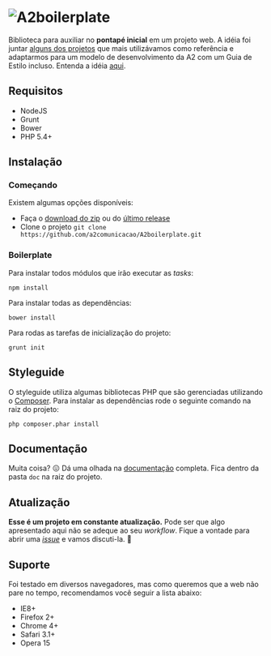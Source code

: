 # ![A2boilerplate](https://cloud.githubusercontent.com/assets/1345662/4001760/56faa480-2966-11e4-8311-a878a8b423a4.png)

Biblioteca para auxiliar no **pontapé inicial** em um projeto web. A idéia foi juntar [alguns dos projetos](https://github.com/a2comunicacao/Grid-A2/wiki/Refer%C3%AAncias) que mais utilizávamos como referência e adaptarmos para um modelo de desenvolvimento da A2 com um Guia de Estilo incluso. Entenda a idéia [aqui](https://github.com/a2comunicacao/Grid-A2/wiki).

## Requisitos

* NodeJS
* Grunt
* Bower
* PHP 5.4+

## Instalação

### Começando

Existem algumas opções disponíveis:

* Faça o [download do zip](https://github.com/a2comunicacao/A2boilerplate/archive/master.zip) ou do [último release](https://github.com/a2comunicacao/A2boilerplate/releases)
* Clone o projeto `git clone https://github.com/a2comunicacao/A2boilerplate.git`

### Boilerplate

Para instalar todos módulos que irão executar as _tasks_:

`npm install`

Para instalar todas as dependências: 

`bower install`

Para rodas as tarefas de inicialização do projeto:

`grunt init`

## Styleguide

O styleguide utiliza algumas bibliotecas PHP que são gerenciadas utilizando o [Composer](https://getcomposer.org/). Para instalar as dependências rode o seguinte comando na raiz do projeto:

`php composer.phar install`

## Documentação

Muita coisa? :confounded: Dá uma olhada na [documentação](doc/index.md) completa. Fica dentro da pasta `doc` na raiz do projeto.

## Atualização

**Esse é um projeto em constante atualização.** Pode ser que algo apresentado aqui não se adeque ao seu _workflow_. Fique a vontade para abrir uma [_issue_](https://github.com/a2comunicacao/A2boilerplate/issues) e vamos discuti-la. :metal:

## Suporte

Foi testado em diversos navegadores, mas como queremos que a web não pare no tempo, recomendamos você seguir a lista abaixo:

- IE8+
- Firefox 2+
- Chrome 4+
- Safari 3.1+
- Opera 15
